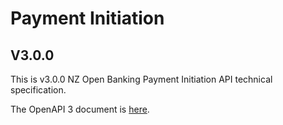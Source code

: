 # Payment Initiation

## V3.0.0

This is v3.0.0 NZ Open Banking Payment Initiation API technical specification.

The OpenAPI 3 document is [here](payment-initiation-nz-openapi.yaml).
